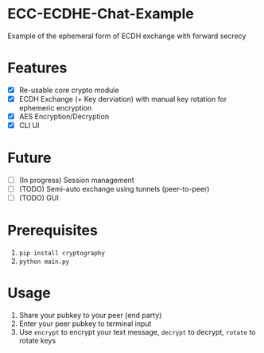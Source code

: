 # ECC-ECDHE-Chat-Example
Example of the ephemeral form of ECDH exchange with forward secrecy
# Features
 - [x] Re-usable core crypto module
 - [x] ECDH Exchange (+ Key derviation) with manual key rotation for ephemeric encryption
 - [x] AES Encryption/Decryption
 - [x] CLI UI
# Future
 - [ ] (In progress) Session management
 - [ ] (TODO) Semi-auto exchange using tunnels (peer-to-peer)
 - [ ] (TODO) GUI
# Prerequisites
1. `pip install cryptography`
2. `python main.py`
# Usage
1. Share your pubkey to your peer (end party)
2. Enter your peer pubkey to terminal input
3. Use `encrypt` to encrypt your text message, `decrypt` to decrypt, `rotate` to rotate keys
